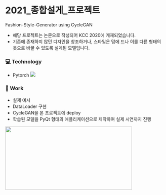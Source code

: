 # 2021_종합설게_프로젝트
Fashion-Style-Generator using CycleGAN

+ 해당 프로젝트는 논문으로 작성되어 KCC 2020에 게재되었습니다.
+ 기존에 존재하지 않던 디자인을 창조하거나, 스타일은 맘에 드나 이를 다른 형태의 옷으로 바꿀 수 있도록 설계된 모델입니다.

### 💻 Technology
+ Pytorch <a href="" target="_blank"><img src="https://img.shields.io/badge/PyTorch-EE4C2C?style=flat-square&logo=PyTorch&logoColor=white"/></a>

### 🔭 Work
+ 실제 예시
+ DataLoader 구현
+ CycleGAN을 본 프로젝트에 deploy
+ 학습된 모델을 PyQt 형태의 애플리케이션으로 제작하여 실제 시연까지 진행

<img src="https://github.com/DanielPark827/PyTorch-CycleGAN-master/assets/59303671/f971ee3c-93fc-4e26-9a26-b1e6340564ad.png" width="400" height="200"/>


